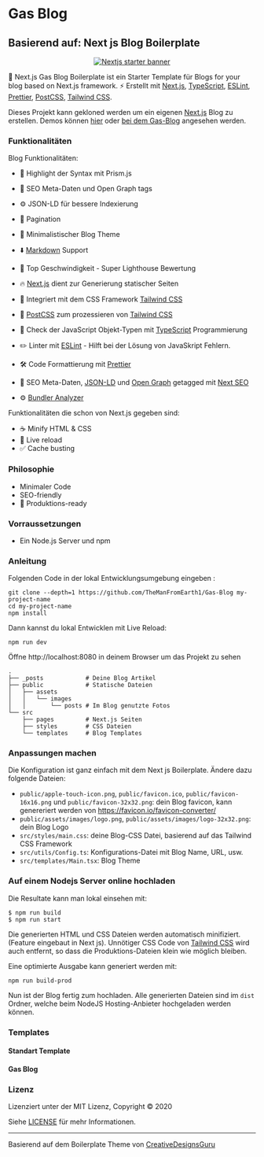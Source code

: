 # Gas Blog 
## Basierend auf: Next js Blog Boilerplate

<p align="center">
  <a href="https://creativedesignsguru.com/demo/Nextjs-Blog-Boilerplate/"><img src="public/assets/images/nextjs-starter-banner.png?raw=true" alt="Nextjs starter banner"></a>
</p>

🚀 Next.js Gas Blog Boilerplate ist ein Starter Template für Blogs for your blog based on Next.js framework. ⚡️ Erstellt mit [Next.js](https://nextjs.org), [TypeScript](https://www.typescriptlang.org), [ESLint](https://eslint.org), [Prettier](https://prettier.io), [PostCSS](https://postcss.org), [Tailwind CSS](https://tailwindcss.com).

Dieses Projekt kann gekloned werden um ein eigenen [Next.js](https://nextjs.org) Blog zu erstellen. Demos können [hier](https://creativedesignsguru.com/demo/Nextjs-Blog-Boilerplate/) oder [bei dem Gas-Blog](https://gas-blog.netlify.app) angesehen werden.

### Funktionalitäten
Blog Funktionalitäten:

- 🎈 Highlight der Syntax mit Prism.js
- 🤖 SEO Meta-Daten und Open Graph tags
- ⚙️ JSON-LD für bessere Indexierung
- 📖 Pagination
- 🌈 Minimalistischer Blog Theme
- ⬇️ [Markdown](https://de.wikipedia.org/wiki/Markdown) Support 
- 💯 Top Geschwindigkeit - Super Lighthouse Bewertung 


- 🔥 [Next.js](https://nextjs.org) dient zur Generierung statischer Seiten
- 🎨 Integriert mit dem CSS Framework [Tailwind CSS](https://tailwindcss.com)
- 💅 [PostCSS](https://postcss.org) zum prozessieren von [Tailwind CSS](https://tailwindcss.com)
- 🎉 Check der JavaScript Objekt-Typen mit [TypeScript](https://www.typescriptlang.org) Programmierung
- ✏️ Linter mit [ESLint](https://eslint.org) - Hilft bei der Lösung von JavaSkript Fehlern.
- 🛠 Code Formattierung mit [Prettier](https://prettier.io)
- 🦊 SEO Meta-Daten, [JSON-LD](https://developers.google.com/search/docs/guides/intro-structured-data) und [Open Graph](https://ogp.me/) getagged mit [Next SEO](https://github.com/garmeeh/next-seo)
- ⚙️ [Bundler Analyzer](https://www.npmjs.com/package/@next/bundle-analyzer)

Funktionalitäten die schon von Next.js gegeben sind:

- ☕ Minify HTML & CSS
- 💨 Live reload
- ✅ Cache busting

### Philosophie

- Minimaler Code
- SEO-friendly
- 🚀 Produktions-ready

### Vorraussetzungen

- Ein Node.js Server und npm

### Anleitung

Folgenden Code in der lokal Entwicklungsumgebung eingeben :

```
git clone --depth=1 https://github.com/TheManFromEarth1/Gas-Blog my-project-name
cd my-project-name
npm install
```

Dann kannst du lokal Entwicklen mit Live Reload: 

```
npm run dev
```

Öffne http://localhost:8080 in deinem Browser um das Projekt zu sehen

```
.
├── _posts            # Deine Blog Artikel
├── public            # Statische Dateien
│   ├── assets
│   │   └── images
│   │       └── posts # Im Blog genutzte Fotos
└── src
    ├── pages         # Next.js Seiten
    ├── styles        # CSS Dateien
    └── templates     # Blog Templates
```

### Anpassungen machen

Die Konfiguration ist ganz einfach mit dem Next js Boilerplate. Ändere dazu folgende Dateien:

- `public/apple-touch-icon.png`, `public/favicon.ico`, `public/favicon-16x16.png` und `public/favicon-32x32.png`: dein Blog favicon, kann genereriert werden von https://favicon.io/favicon-converter/
- `public/assets/images/logo.png`, `public/assets/images/logo-32x32.png`: dein Blog Logo
- `src/styles/main.css`: deine Blog-CSS Datei, basierend auf das Tailwind CSS Framework
- `src/utils/Config.ts`: Konfigurations-Datei mit Blog Name, URL, usw. 
- `src/templates/Main.tsx`: Blog Theme

### Auf einem Nodejs Server online hochladen

Die Resultate kann man lokal einsehen mit:

```
$ npm run build
$ npm run start
```

Die generierten HTML und CSS Dateien werden automatisch minifiziert. (Feature eingebaut in Next js). Unnötiger CSS Code von [Tailwind CSS](https://tailwindcss.com) wird auch entfernt, so dass die Produktions-Dateien klein wie möglich bleiben.

Eine optimierte Ausgabe kann generiert werden mit:

```
npm run build-prod
```

Nun ist der Blog fertig zum hochladen. Alle generierten Dateien sind im `dist` Ordner, welche beim NodeJS Hosting-Anbieter hochgeladen werden können.

### Templates
#### Standart Template
#### Gas Blog


### Lizenz
Lizenziert unter der MIT Lizenz, Copyright © 2020

Siehe [LICENSE](LICENSE) für mehr Informationen.

---
Basierend auf dem Boilerplate Theme von [CreativeDesignsGuru](https://creativedesignsguru.com)